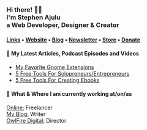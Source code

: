   <!-- Hi there! Feel free to make this your own but don't use my data. Attributions are welcomed --> 
<h3>Hi there! 👋🤓<br>I'm Stephen Ajulu<br>a Web Developer, Designer & Creator</h3>

<h4> <a href="https://links.stephenajulu.com">Links</a> • <a href="https://stephenajulu.com">Website</a> • <a href="https://stephenajulu.com/blog">Blog</a> • <a href="https://stephenajulu.substack.com">Newsletter</a> • <a href="https://stephenajulu.gumroad.com">Store</a> • <a href="https://www.paypal.com/donate/?hosted_button_id=SLNMRAJ59LRC8">Donate</a></h4>

<h4>📕 My Latest Articles, Podcast Episodes and Videos</h4>

<!-- BLOG-POST-LIST:START -->
- [My Favorite Gnome Extensions](https://stephenajulu.com/blog/my-favorite-gnome-extensions/)
- [5 Free Tools For Solopreneurs/Entrepreneurs](https://stephenajulu.com/blog/5-free-tools-for-solopreneurs-entrepreneurs/)
- [5 Free Tools For Creating Ebooks](https://stephenajulu.com/blog/5-free-tools-for-creating-ebooks/)
<!-- BLOG-POST-LIST:END -->

<h4>💼 What & Where I am currently working at/on/as</h4>

<p>
<a href="https://stephenajulu.com">Online:</a> Freelancer<br>
<a href="https://stephenajulu.com/blog">My Blog:</a> Writer<br>
<a href="https://owlfiredigital.netlify.app">OwlFire Digital:</a> Director
</p>
